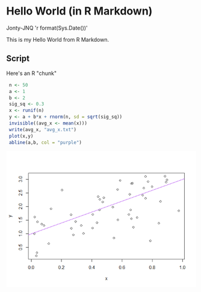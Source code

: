 Hello World (in R Markdown)
================
Jonty-JNQ
'r format(Sys.Date())'

This is my Hello World from R Markdown.

Script
------

Here's an R "chunk"

``` r
 n <- 50
 a <- 1
 b <- 2
 sig_sq <- 0.3
 x <- runif(n)
 y <- a + b*x + rnorm(n, sd = sqrt(sig_sq))
 invisible((avg_x <- mean(x)))
 write(avg_x, "avg_x.txt")
 plot(x,y)
 abline(a,b, col = "purple")
```

![](hello_world_files/figure-markdown_github/unnamed-chunk-1-1.png)
